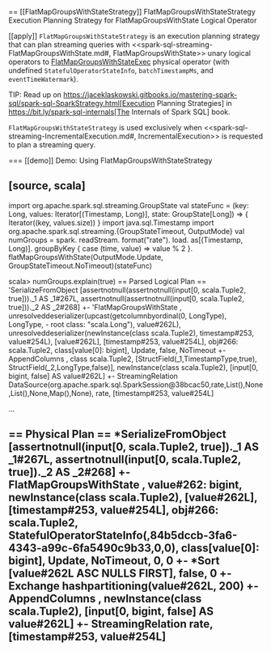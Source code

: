 == [[FlatMapGroupsWithStateStrategy]] FlatMapGroupsWithStateStrategy Execution Planning Strategy for FlatMapGroupsWithState Logical Operator

[[apply]]
`FlatMapGroupsWithStateStrategy` is an execution planning strategy that can plan streaming queries with <<spark-sql-streaming-FlatMapGroupsWithState.md#, FlatMapGroupsWithState>> unary logical operators to [FlatMapGroupsWithStateExec](physical-operators/FlatMapGroupsWithStateExec.md) physical operator (with undefined `StatefulOperatorStateInfo`, `batchTimestampMs`, and `eventTimeWatermark`).

TIP: Read up on https://jaceklaskowski.gitbooks.io/mastering-spark-sql/spark-sql-SparkStrategy.html[Execution Planning Strategies] in https://bit.ly/spark-sql-internals[The Internals of Spark SQL] book.

`FlatMapGroupsWithStateStrategy` is used exclusively when <<spark-sql-streaming-IncrementalExecution.md#, IncrementalExecution>> is requested to plan a streaming query.

=== [[demo]] Demo: Using FlatMapGroupsWithStateStrategy

[source, scala]
----
import org.apache.spark.sql.streaming.GroupState
val stateFunc = (key: Long, values: Iterator[(Timestamp, Long)], state: GroupState[Long]) => {
  Iterator((key, values.size))
}
import java.sql.Timestamp
import org.apache.spark.sql.streaming.{GroupStateTimeout, OutputMode}
val numGroups = spark.
  readStream.
  format("rate").
  load.
  as[(Timestamp, Long)].
  groupByKey { case (time, value) => value % 2 }.
  flatMapGroupsWithState(OutputMode.Update, GroupStateTimeout.NoTimeout)(stateFunc)

scala> numGroups.explain(true)
== Parsed Logical Plan ==
'SerializeFromObject [assertnotnull(assertnotnull(input[0, scala.Tuple2, true]))._1 AS _1#267L, assertnotnull(assertnotnull(input[0, scala.Tuple2, true]))._2 AS _2#268]
+- 'FlatMapGroupsWithState <function3>, unresolveddeserializer(upcast(getcolumnbyordinal(0, LongType), LongType, - root class: "scala.Long"), value#262L), unresolveddeserializer(newInstance(class scala.Tuple2), timestamp#253, value#254L), [value#262L], [timestamp#253, value#254L], obj#266: scala.Tuple2, class[value[0]: bigint], Update, false, NoTimeout
   +- AppendColumns <function1>, class scala.Tuple2, [StructField(_1,TimestampType,true), StructField(_2,LongType,false)], newInstance(class scala.Tuple2), [input[0, bigint, false] AS value#262L]
      +- StreamingRelation DataSource(org.apache.spark.sql.SparkSession@38bcac50,rate,List(),None,List(),None,Map(),None), rate, [timestamp#253, value#254L]

...

== Physical Plan ==
*SerializeFromObject [assertnotnull(input[0, scala.Tuple2, true])._1 AS _1#267L, assertnotnull(input[0, scala.Tuple2, true])._2 AS _2#268]
+- FlatMapGroupsWithState <function3>, value#262: bigint, newInstance(class scala.Tuple2), [value#262L], [timestamp#253, value#254L], obj#266: scala.Tuple2, StatefulOperatorStateInfo(<unknown>,84b5dccb-3fa6-4343-a99c-6fa5490c9b33,0,0), class[value[0]: bigint], Update, NoTimeout, 0, 0
   +- *Sort [value#262L ASC NULLS FIRST], false, 0
      +- Exchange hashpartitioning(value#262L, 200)
         +- AppendColumns <function1>, newInstance(class scala.Tuple2), [input[0, bigint, false] AS value#262L]
            +- StreamingRelation rate, [timestamp#253, value#254L]
----
